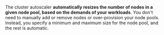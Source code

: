 
The cluster autoscaler **automatically resizes the number of nodes in a given node pool, based on the demands of your workloads**. You don't need to manually add or remove nodes or over-provision your node pools. Instead, you specify a minimum and maximum size for the node pool, and the rest is automatic.